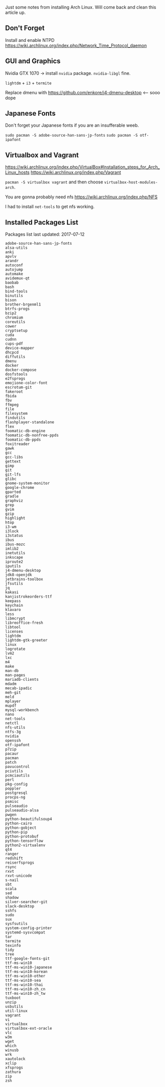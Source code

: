 Just some notes from installing Arch Linux. Will come back and clean this article up.

## Don't Forget

Install and enable NTPD https://wiki.archlinux.org/index.php/Network_Time_Protocol_daemon

## GUI and Graphics

Nvidia GTX 1070 -> install `nvidia` package. `nvidia-libgl` fine.

`lightdm` + `i3` + `termite`

Replace dmenu with https://github.com/enkore/j4-dmenu-desktop <-- sooo dope

## Japanese Fonts

Don't forget your Japanese fonts if you are an insufferable weeb. 

`sudo pacman -S adobe-source-han-sans-jp-fonts`
`sudo pacman -S otf-ipafont`

## Virtualbox and Vagrant

https://wiki.archlinux.org/index.php/VirtualBox#Installation_steps_for_Arch_Linux_hosts
https://wiki.archlinux.org/index.php/Vagrant

`pacman -S virtualbox vagrant` and then choose `virtualbox-host-modules-arch`.

You are gonna probably need nfs https://wiki.archlinux.org/index.php/NFS

I had to install `net-tools` to get nfs working.

## Installed Packages List

Packages list last updated: 2017-07-12

```arch-packages
adobe-source-han-sans-jp-fonts
alsa-utils
anki
apvlv
arandr
autoconf
autojump
automake
avidemux-qt
baobab
bash
bind-tools
binutils
bison
brother-brgenml1
btrfs-progs
bzip2
chromium
coreutils
cower
cryptsetup
cuda
cudnn
cups-pdf
device-mapper
dhcpcd
diffutils
dmenu
docker
docker-compose
dosfstools
e2fsprogs
emojione-color-font
escrotum-git
fakeroot
fbida
fbv
ffmpeg
file
filesystem
findutils
flashplayer-standalone
flex
foomatic-db-engine
foomatic-db-nonfree-ppds
foomatic-db-ppds
foxitreader
gawk
gcc
gcc-libs
gettext
gimp
git
git-lfs
glibc
gnome-system-monitor
google-chrome
gparted
gradle
graphviz
grep
gvim
gzip
highlight
htop
i3-wm
i3lock
i3status
ibus
ibus-mozc
imlib2
inetutils
inkscape
iproute2
iputils
j4-dmenu-desktop
jdk8-openjdk
jetbrains-toolbox
jfsutils
jq
kakasi
kanjistrokeorders-ttf
keepass
keychain
klavaro
less
libmcrypt
libreoffice-fresh
libtool
licenses
lightdm
lightdm-gtk-greeter
linux
logrotate
lvm2
lxc
m4
make
man-db
man-pages
mariadb-clients
mdadm
mecab-ipadic
meh-git
meld
mplayer
mupdf
mysql-workbench
nano
net-tools
netctl
nfs-utils
ntfs-3g
nvidia
openssh
otf-ipafont
p7zip
pacaur
pacman
patch
pavucontrol
pciutils
pcmciautils
perl
pkg-config
poppler
postgresql
procps-ng
psmisc
pulseaudio
pulseaudio-alsa
pwgen
python-beautifulsoup4
python-cairo
python-gobject
python-pip
python-protobuf
python-tensorflow
python2-virtualenv
qt4
ranger
redshift
reiserfsprogs
rsync
rxvt
rxvt-unicode
s-nail
sbt
scala
sed
shadow
silver-searcher-git
slack-desktop
sshfs
sudo
sux
sysfsutils
system-config-printer
systemd-sysvcompat
tar
termite
texinfo
tidy
tree
ttf-google-fonts-git
ttf-ms-win10
ttf-ms-win10-japanese
ttf-ms-win10-korean
ttf-ms-win10-other
ttf-ms-win10-sea
ttf-ms-win10-thai
ttf-ms-win10-zh_cn
ttf-ms-win10-zh_tw
tuxboot
unzip
usbutils
util-linux
vagrant
vi
virtualbox
virtualbox-ext-oracle
vlc
w3m
wget
which
winusb
wrk
xautolock
xclip
xfsprogs
zathura
zip
zsh
```
